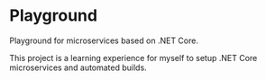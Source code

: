 # Playground
Playground for microservices based on .NET Core.

This project is a learning experience for myself to setup .NET Core
microservices and automated builds.
